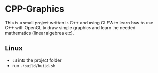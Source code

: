 # CPP-Graphics

This is a small project written in C++ and using GLFW to learn how to use C++ with OpenGL to draw simple graphics and learn the needed mathematics (linear algebrea etc).

## Linux
* `cd` into the project folder
* run `./build/build.sh`
